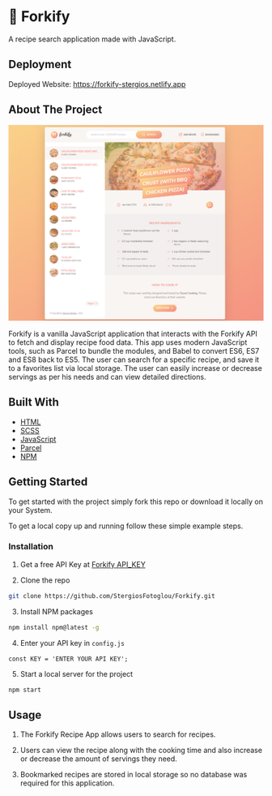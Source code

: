 # 🍴 Forkify

A recipe search application made with JavaScript.

## Deployment

Deployed Website: https://forkify-stergios.netlify.app

## About The Project

[![forkify.png](/src/img/forkify.PNG)](https://forkify-stergios.netlify.app/)

Forkify is a vanilla JavaScript application that interacts with the Forkify API to fetch and display recipe food data. This app uses modern JavaScript tools, such as Parcel to bundle the modules, and Babel to convert ES6, ES7 and ES8 back to ES5. 
The user can search for a specific recipe, and save it to a favorites list via local storage. The user can easily increase or decrease servings as per his needs and can view detailed directions.

## Built With

- [HTML](https://developer.mozilla.org/en-US/docs/Web/HTML)
- [SCSS](https://sass-lang.com/)
- [JavaScript](https://developer.mozilla.org/en-US/docs/Web/javascript)
- [Parcel](https://parceljs.org/)
- [NPM](https://www.npmjs.com/)

## Getting Started

To get started with the project simply fork this repo or download it locally on your System.

To get a local copy up and running follow these simple example steps.

### Installation

1. Get a free API Key at [Forkify API_KEY](https://forkify-api.herokuapp.com/v2)

2. Clone the repo

```sh
git clone https://github.com/StergiosFotoglou/Forkify.git
```

3. Install NPM packages

```sh
npm install npm@latest -g
```

4. Enter your API key in `config.js`

```JS
const KEY = 'ENTER YOUR API KEY';
```

5. Start a local server for the project
```sh
npm start
```

## Usage

1. The Forkify Recipe App allows users to search for recipes.

2. Users can view the recipe along with the cooking time and also
   increase or decrease the amount of servings they need.

3. Bookmarked recipes are stored in local storage so no database was
   required for this application.
